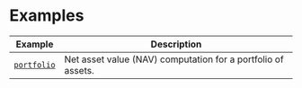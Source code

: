 # Examples


| Example                              | Description                                                  |
|--------------------------------------|--------------------------------------------------------------|
| [`portfolio`](./portfolio/README.md) | Net asset value (NAV) computation for a portfolio of assets. |
